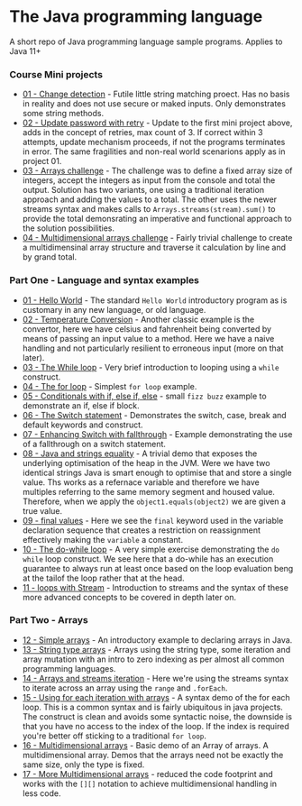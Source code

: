 # The Java programming language

A short repo of Java programming language sample programs. Applies to Java 11+

### Course Mini projects
- [01 - Change detection](/src/com/irisida/projects/changedetection/ChangeDetection.java) - Futile little string matching proect. Has no basis in reality and does not use secure or maked inputs. Only demonstrates some string methods.
- [02 - Update password with retry](/src/com/irisida/projects/withretry/WithRetr.java) - Update to the first mini project above, adds in the concept of retries, max count of 3. If correct within 3 attempts, update mechanism proceeds, if not the programs terminates in error. The same fragilities and non-real world scenarions apply as in project 01.
- [03 - Arrays challenge](/src/com/irisida/projects/arrayschallenge/ArraysChallenge.java) - The challenge was to define a fixed array size of integers, accept the integers as input from the console and total the output. Solution has two variants, one using a traditional iteration approach and adding the values to a total. The other uses the newer streams syntax and makes calls to `Arrays.streams(stream).sum()` to provide the total demonsrating an imperative and functional approach to the solution possibilities.
- [04 - Multidimensional arrays challenge](/src/com/irisida/projects/multidimarraychallenge/MultiDimChallenge.java) - Fairly trivial challenge to create a multidimensinal array structure and traverse it calculation by line and by grand total.

### Part One - Language and syntax examples

- [01 - Hello World](/src/com/irisida/basics/helloworld/HelloWorld.java) - The standard `Hello World` introductory program as is customary in any new language, or old language.
- [02 - Temperature Conversion](/src/com/irisida/basics/tempconvert/TempConvert.java) - Another classic example is the convertor, here we have celsius and fahrenheit being converted by means of passing an input value to a method. Here we have a naive handling and not particularly resilient to erroneous input (more on that later).
- [03 - The While loop](/src/com/irisida/basics/whileloop/WhileLoop.java) - Very brief introduction to looping using a `while` construct.
- [04 - The for loop](/src/com/irisida/basics/forloop/ForLoop.java) - Simplest `for loop` example.
- [05 - Conditionals with if, else if, else](src/com/irisida/basics/ifelse/IfElse.java) - small `fizz buzz` example to demonstrate an if, else if block.
- [06 - The Switch statement](/src/com/irisida/basics/switching/SwitchStatement.java) - Demonstrates the switch, case, break and default keywords and construct.
- [07 - Enhancing Switch with fallthrough](/src/com/irisida/basics/fallthrough/FallingThrough.java) - Example demonstrating the use of a fallthrough on a switch statement.
- [08 - Java and strings equality](/src/com/irisida/basics/stringsequals/StringsEquals.java) - A trivial demo that exposes the underlying optimisation of the heap in the JVM. Were we have two identical strings Java is smart enough to optimise that and store a single value. Ths works as a refernace variable and therefore we have multiples referring to the same memory segment and housed value. Therefore, when we apply the `object1.equals(object2)` we are given a true value.
- [09 - final values](/src/com/irisida/basics/finalvariables/FinalVariables.java) - Here we see the `final` keyword used in the variable declaration sequence that creates a restriction on reassignment effectively making the `variable` a constant.
- [10 - The do-while loop](/src/com/irisida/basics/dowhile/DoWhile.java) - A very simple exercise demonstrating the `do while` loop construct. We see here that a do-while has an execution guarantee to always run at least once based on the loop evaluation beng at the tailof the loop rather that at the head.
- [11 - loops with Stream](/src/com/irisida/basics/loopstream/LoopStream.java) - Introduction to streams and the syntax of these more advanced concepts to be covered in depth later on.

### Part Two - Arrays
- [12 - Simple arrays](/src/com/irisida/arrays/simplearrays/SimpleArrays.java) - An introductory example to declaring arrays in Java.
- [13 - String type arrays](/src/com/irisida/arrays/stringarrays/StringArrays.java) - Arrays using the string type, some iteration and array mutation with an intro to zero indexing as per almost all common programming languages.
- [14 - Arrays and streams iteration](/src/com/irisida/arrays/streamarrays/StreamArrays.java) - Here we're using the streams syntax to iterate across an array using the `range` and `.forEach`.
- [15 - Using for each iteration with arrays](/src/com/irisida/arrays/foreach/ForEach.java) - A syntax demo of the for each loop. This is a common syntax and is fairly ubiquitous in java projects. The construct is clean and avoids some syntactic noise, the downside is that you have no access to the index of the loop. If the index is required you're better off sticking to a traditional `for loop`.
- [16 - Multidimensional arrays](/src/com/irisida/arrays/multidim/MultiDim.java) - Basic demo of an Array of arrays. A multidimensional array. Demos that the arrays need not be exactly the same size, only the type is fixed.
- [17 - More Multidimensional arrays](/src/com/irisida/arrays/moremultidim/MoreMultiDim.java) - reduced the code footprint and works with the `[][]` notation to achieve multidimensional handling in less code.